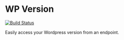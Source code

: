 # WP Version

[![Build Status](https://travis-ci.org/weareflip/wp-version.svg?branch=master)](https://travis-ci.org/weareflip/wp-version)

Easily access your Wordpress version from an endpoint.

